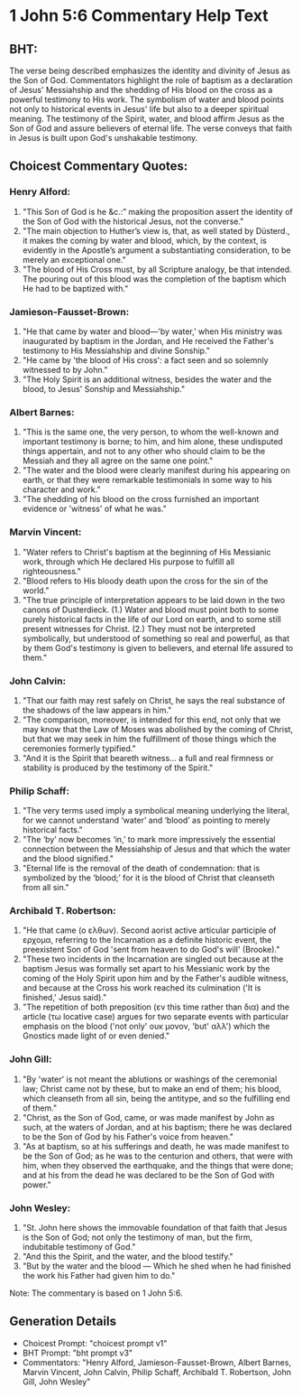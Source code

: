 # 1 John 5:6 Commentary Help Text

## BHT:
The verse being described emphasizes the identity and divinity of Jesus as the Son of God. Commentators highlight the role of baptism as a declaration of Jesus' Messiahship and the shedding of His blood on the cross as a powerful testimony to His work. The symbolism of water and blood points not only to historical events in Jesus' life but also to a deeper spiritual meaning. The testimony of the Spirit, water, and blood affirm Jesus as the Son of God and assure believers of eternal life. The verse conveys that faith in Jesus is built upon God's unshakable testimony.

## Choicest Commentary Quotes:
### Henry Alford:
1) "This Son of God is he &c.:” making the proposition assert the identity of the Son of God with the historical Jesus, not the converse."
2) "The main objection to Huther’s view is, that, as well stated by Düsterd., it makes the coming by water and blood, which, by the context, is evidently in the Apostle’s argument a substantiating consideration, to be merely an exceptional one."
3) "The blood of His Cross must, by all Scripture analogy, be that intended. The pouring out of this blood was the completion of the baptism which He had to be baptized with."

### Jamieson-Fausset-Brown:
1. "He that came by water and blood—'by water,' when His ministry was inaugurated by baptism in the Jordan, and He received the Father's testimony to His Messiahship and divine Sonship."
2. "He came by 'the blood of His cross': a fact seen and so solemnly witnessed to by John."
3. "The Holy Spirit is an additional witness, besides the water and the blood, to Jesus' Sonship and Messiahship."

### Albert Barnes:
1. "This is the same one, the very person, to whom the well-known and important testimony is borne; to him, and him alone, these undisputed things appertain, and not to any other who should claim to be the Messiah and they all agree on the same one point."
2. "The water and the blood were clearly manifest during his appearing on earth, or that they were remarkable testimonials in some way to his character and work."
3. "The shedding of his blood on the cross furnished an important evidence or 'witness' of what he was."

### Marvin Vincent:
1. "Water refers to Christ's baptism at the beginning of His Messianic work, through which He declared His purpose to fulfill all righteousness."
2. "Blood refers to His bloody death upon the cross for the sin of the world."
3. "The true principle of interpretation appears to be laid down in the two canons of Dusterdieck. (1.) Water and blood must point both to some purely historical facts in the life of our Lord on earth, and to some still present witnesses for Christ. (2.) They must not be interpreted symbolically, but understood of something so real and powerful, as that by them God's testimony is given to believers, and eternal life assured to them."

### John Calvin:
1. "That our faith may rest safely on Christ, he says the real substance of the shadows of the law appears in him."
2. "The comparison, moreover, is intended for this end, not only that we may know that the Law of Moses was abolished by the coming of Christ, but that we may seek in him the fulfillment of those things which the ceremonies formerly typified."
3. "And it is the Spirit that beareth witness... a full and real firmness or stability is produced by the testimony of the Spirit."

### Philip Schaff:
1. "The very terms used imply a symbolical meaning underlying the literal, for we cannot understand ‘water’ and ‘blood’ as pointing to merely historical facts."
2. "The ‘by’ now becomes ‘in,’ to mark more impressively the essential connection between the Messiahship of Jesus and that which the water and the blood signified."
3. "Eternal life is the removal of the death of condemnation: that is symbolized by the ‘blood;’ for it is the blood of Christ that cleanseth from all sin."

### Archibald T. Robertson:
1. "He that came (ο ελθων). Second aorist active articular participle of ερχομα, referring to the Incarnation as a definite historic event, the preexistent Son of God 'sent from heaven to do God's will' (Brooke)."
2. "These two incidents in the Incarnation are singled out because at the baptism Jesus was formally set apart to his Messianic work by the coming of the Holy Spirit upon him and by the Father's audible witness, and because at the Cross his work reached its culmination ('It is finished,' Jesus said)."
3. "The repetition of both preposition (εν this time rather than δια) and the article (τω locative case) argues for two separate events with particular emphasis on the blood ('not only' ουκ μονον, 'but' αλλ') which the Gnostics made light of or even denied."

### John Gill:
1. "By 'water' is not meant the ablutions or washings of the ceremonial law; Christ came not by these, but to make an end of them; his blood, which cleanseth from all sin, being the antitype, and so the fulfilling end of them."
2. "Christ, as the Son of God, came, or was made manifest by John as such, at the waters of Jordan, and at his baptism; there he was declared to be the Son of God by his Father's voice from heaven."
3. "As at baptism, so at his sufferings and death, he was made manifest to be the Son of God; as he was to the centurion and others, that were with him, when they observed the earthquake, and the things that were done; and at his from the dead he was declared to be the Son of God with power."

### John Wesley:
1. "St. John here shows the immovable foundation of that faith that Jesus is the Son of God; not only the testimony of man, but the firm, indubitable testimony of God."
2. "And this the Spirit, and the water, and the blood testify."
3. "But by the water and the blood — Which he shed when he had finished the work his Father had given him to do."

Note: The commentary is based on 1 John 5:6.


## Generation Details
- Choicest Prompt: "choicest prompt v1"
- BHT Prompt: "bht prompt v3"
- Commentators: "Henry Alford, Jamieson-Fausset-Brown, Albert Barnes, Marvin Vincent, John Calvin, Philip Schaff, Archibald T. Robertson, John Gill, John Wesley"
